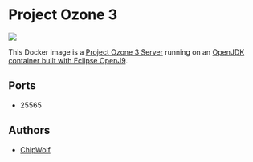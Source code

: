 # Project Ozone 3

[![](https://images.microbadger.com/badges/image/cwlf/project-ozone-3.svg)](https://microbadger.com/images/cwlf/project-ozone-3)

This Docker image is a [Project Ozone 3 Server](https://minecraft.curseforge.com/projects/project-ozone-3-a-new-way-forward) running on an [OpenJDK container built with Eclipse OpenJ9](https://hub.docker.com/u/adoptopenjdk/openjdk8-openj9).

## Ports

* 25565

## Authors

* [ChipWolf](https://github.com/chipwolf)

